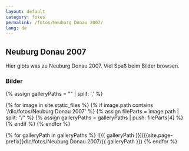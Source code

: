 ```yaml
---
layout: default
category: fotos
permalink: /fotos/Neuburg Donau 2007/
lang: de
---
```


## Neuburg Donau 2007

Hier gibts was zu Neuburg Donau 2007. Viel Spaß beim Bilder browsen.

### Bilder
{% assign galleryPaths = "" | split: ',' %}

{% for image in site.static_files %}
{% if image.path contains '/dlc/fotos/Neuburg Donau 2007' %}
        {% assign fileParts = image.path | split: "/" %}
        {% assign galleryPaths = galleryPaths | push: fileParts[4] %}
{% endif %}
{% endfor %}

{% for galleryPath in galleryPaths %}
![{{ galleryPath }}]({{site.page-prefix}}dlc/fotos/Neuburg Donau 2007/{{ galleryPath }})
{% endfor %}
